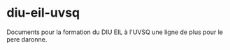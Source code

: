 ﻿# diu-eil-uvsq
Documents pour la formation du DIU EIL à l'UVSQ
une ligne de plus pour le pere daronne.

